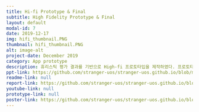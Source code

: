 ```yaml
---
title: Hi-fi Prototype & Final
subtitle: High Fidelity Prototype & Final
layout: default
modal-id: 7 
date: 2019-12-17
img: hifi_thumbnail.PNG
thumbnail: hifi_thumbnail.PNG
alt: image-alt
project-date: December 2019
category: App prototype
description: 휴리스틱 평가 결과를 기반으로 High-fi 프로토타입을 제작하였다. 프로토타입 제작 툴을 사용해서 제작하였지만 High-fi 프로토타입은 프로그래밍 언어(Javascript)를 사용해서 제작하였다.
ppt-link: https://github.com/stranger-uos/stranger-uos.github.io/blob/master/_data/ppt/assignment12.pdf 
readme-link: null
report-link: https://github.com/stranger-uos/stranger-uos.github.io/blob/master/_data/reports/final.pdf
youtube-link: null
prototype-link: null
poster-link: https://github.com/stranger-uos/stranger-uos.github.io/blob/master/_data/ppt/poster.pdf
---
```

